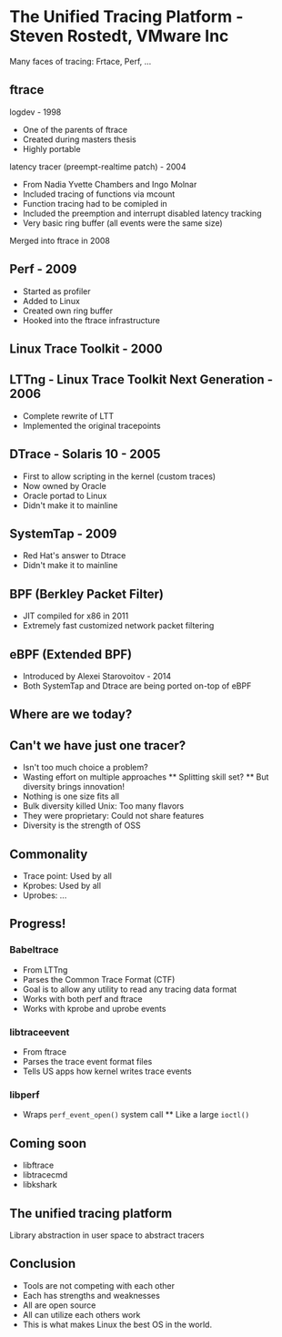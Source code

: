 # The Unified Tracing Platform - Steven Rostedt, VMware Inc

Many faces of tracing: Frtace, Perf, ...

## ftrace

logdev - 1998

* One of the parents of ftrace
* Created during masters thesis
* Highly portable

latency tracer (preempt-realtime patch) - 2004

* From Nadia Yvette Chambers and Ingo Molnar
* Included tracing of functions via mcount
* Function tracing had to be comipled in
* Included the preemption and interrupt disabled latency tracking
* Very basic ring buffer (all events were the same size)

Merged into ftrace in 2008

## Perf - 2009

* Started as profiler
* Added to Linux
* Created own ring buffer
* Hooked into the ftrace infrastructure

## Linux Trace Toolkit - 2000

## LTTng - Linux Trace Toolkit Next Generation - 2006

* Complete rewrite of LTT
* Implemented the original tracepoints

## DTrace - Solaris 10 - 2005

* First to allow scripting in the kernel (custom traces)
* Now owned by Oracle
* Oracle portad to Linux
* Didn't make it to mainline

## SystemTap - 2009

* Red Hat's answer to Dtrace
* Didn't make it to mainline

## BPF (Berkley Packet Filter)

* JIT compiled for x86 in 2011
* Extremely fast customized network packet filtering

## eBPF (Extended BPF)

* Introduced by Alexei Starovoitov - 2014
* Both SystemTap and Dtrace are being ported on-top of eBPF

## Where are we today?

## Can't we have just one tracer?

* Isn't too much choice a problem?
* Wasting effort on multiple approaches
  ** Splitting skill set?
  ** But diversity brings innovation!
* Nothing is one size fits all
* Bulk diversity killed Unix: Too many flavors
* They were proprietary: Could not share features
* Diversity is the strength of OSS

## Commonality

* Trace point: Used by all
* Kprobes: Used by all
* Uprobes: ...

## Progress!

### Babeltrace

* From LTTng
* Parses the Common Trace Format (CTF)
* Goal is to allow any utility to read any tracing data format
* Works with both perf and ftrace
* Works with kprobe and uprobe events

### libtraceevent

* From ftrace
* Parses the trace event format files
* Tells US apps how kernel writes trace events


### libperf

* Wraps `perf_event_open()` system call
  ** Like a large `ioctl()`

## Coming soon

* libftrace
* libtracecmd
* libkshark

## The unified tracing platform

Library abstraction in user space to abstract tracers

## Conclusion

* Tools are not competing with each other
* Each has strengths and weaknesses
* All are open source
* All can utilize each others work
* This is what makes Linux the best OS in the world.


